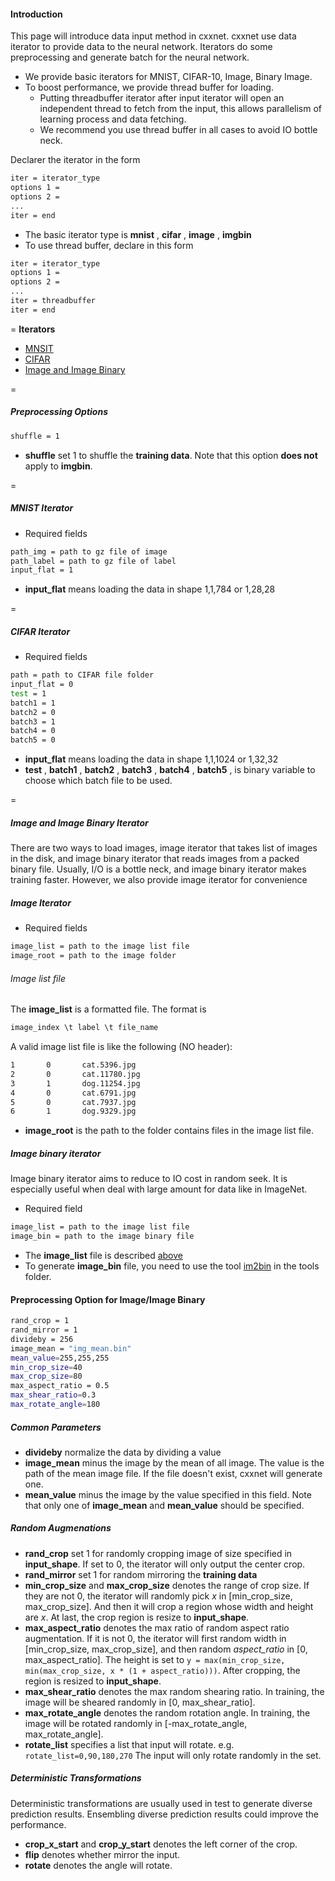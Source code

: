 #### Introduction
This page will introduce data input method in cxxnet. cxxnet use data iterator to provide data to the neural network.  Iterators do some preprocessing and generate batch for the neural network.

* We provide basic iterators for MNIST, CIFAR-10, Image, Binary Image.
* To boost performance, we provide thread buffer for loading. 
  - Putting threadbuffer iterator after input iterator will open an independent thread to fetch from the input, this allows parallelism of learning process and data fetching.
  - We recommend you use thread buffer in all cases to avoid IO bottle neck.

Declarer the iterator in the form
```bash
iter = iterator_type
options 1 = 
options 2 = 
...
iter = end
``` 
* The basic iterator type is **mnist** , **cifar** , **image** , **imgbin**
* To use thread buffer, declare in this form
```bash
iter = iterator_type
options 1 = 
options 2 = 
...
iter = threadbuffer
iter = end
``` 
=
**Iterators**
* [MNSIT](https://github.com/antinucleon/cxxnet/wiki/Data-Input#mnist-iterator)
* [CIFAR](https://github.com/antinucleon/cxxnet/wiki/Data-Input#cifar-iterator)
* [Image and Image Binary](https://github.com/antinucleon/cxxnet/wiki/Data-Input#image-and-image-binary-iterator)

=
##### Preprocessing Options
```bash
shuffle = 1
```
* **shuffle** set 1 to shuffle the **training data**. Note that this option **does not** apply to  **imgbin**.

=
##### MNIST Iterator
* Required fields
```bash
path_img = path to gz file of image
path_label = path to gz file of label
input_flat = 1
```
* **input_flat** means loading the data in shape 1,1,784 or 1,28,28 

=
##### CIFAR Iterator
* Required fields
```bash
path = path to CIFAR file folder
input_flat = 0
test = 1
batch1 = 1
batch2 = 0
batch3 = 1
batch4 = 0
batch5 = 0
```
* **input_flat** means loading the data in shape 1,1,1024 or 1,32,32 
* **test** , **batch1** , **batch2** , **batch3** , **batch4** , **batch5** , is binary variable to choose which batch file to be used.

=
##### Image and Image Binary Iterator
There are two ways to load images, image iterator that takes list of images in the disk, and image binary iterator that reads images from a packed binary file. Usually, I/O is a bottle neck, and image binary iterator makes training faster. However, we also provide image iterator for convenience


##### Image Iterator
* Required fields
```bash
image_list = path to the image list file
image_root = path to the image folder
```
###### Image list file
The **image_list** is a formatted file. The format is 
```c++
image_index \t label \t file_name
```

A valid image list file is like the following (NO header):
```bash
1       0       cat.5396.jpg
2       0       cat.11780.jpg
3       1       dog.11254.jpg
4       0       cat.6791.jpg
5       0       cat.7937.jpg
6       1       dog.9329.jpg
```

 
* **image_root** is the path to the folder contains files in the image list file.

##### Image binary iterator
Image binary iterator aims to reduce to IO cost in random seek. It is especially useful when deal with large amount for data like in ImageNet.
* Required field
```bash
image_list = path to the image list file
image_bin = path to the image binary file
```
* The **image_list** file is described [above](https://github.com/antinucleon/cxxnet/wiki/Data-Input#image-list-file)
* To generate **image_bin** file, you need to use the tool [im2bin](https://github.com/antinucleon/cxxnet/blob/master/tools/im2bin.cpp) in the tools folder.


#### Preprocessing Option for Image/Image Binary
```bash
rand_crop = 1
rand_mirror = 1
divideby = 256
image_mean = "img_mean.bin"
mean_value=255,255,255
min_crop_size=40
max_crop_size=80
max_aspect_ratio = 0.5
max_shear_ratio=0.3
max_rotate_angle=180
```
##### Common Parameters
* **divideby** normalize the data by dividing a value
* **image_mean** minus the image by the mean of all image. The value is the path of the mean image file. If the file doesn't exist, cxxnet will generate one. 
* **mean_value** minus the image by the value specified in this field. Note that only one of **image_mean** and **mean_value** should be specified.

##### Random Augmenations
* **rand_crop** set 1 for randomly cropping image of size specified in **input_shape**. If set to 0, the iterator will only output the center crop.
* **rand_mirror** set 1 for random mirroring the **training data**
* **min_crop_size** and **max_crop_size** denotes the range of crop size. If they are not 0, the iterator will randomly pick _x_ in [min_crop_size, max_crop_size]. And then it will crop a region whose width and height are _x_. At last, the crop region is resize to **input_shape**.
* **max_aspect_ratio** denotes the max ratio of random aspect ratio augmentation. If it is not 0, the iterator will first random width in [min_crop_size, max_crop_size], and then random _aspect_ratio_ in [0, max_aspect_ratio]. The height is set to `y = max(min_crop_size, min(max_crop_size, x * (1 + aspect_ratio)))`. After cropping, the region is resized to **input_shape**.
* **max_shear_ratio** denotes the max random shearing ratio. In training, the image will be sheared randomly in [0, max_shear_ratio].
* **max_rotate_angle** denotes the random rotation angle. In training, the image will be rotated randomly in [-max_rotate_angle, max_rotate_angle].
* **rotate_list** specifies a list that input will rotate. e.g. `rotate_list=0,90,180,270` The input will only rotate randomly in the set.

##### Deterministic Transformations
Deterministic transformations are usually used in test to generate diverse prediction results. Ensembling diverse prediction results could improve the performance.
* **crop_x_start** and **crop_y_start**  denotes the left corner of the crop.
* **flip** denotes whether mirror the input.
* **rotate** denotes the angle will rotate.

